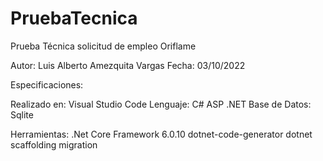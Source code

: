 # PruebaTecnica

Prueba Técnica solicitud de empleo Oriflame

Autor: Luis Alberto Amezquita Vargas
Fecha: 03/10/2022

Especificaciones:

Realizado en: Visual Studio Code
Lenguaje: C# ASP .NET
Base de Datos: Sqlite

Herramientas: 
.Net Core Framework 6.0.10
dotnet-code-generator
dotnet scaffolding migration

